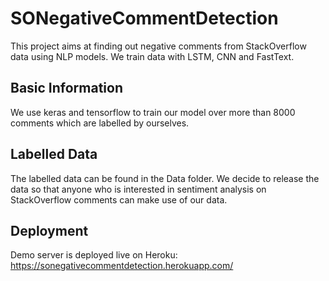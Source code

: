 # SONegativeCommentDetection

This project aims at finding out negative comments from StackOverflow data using NLP models. We train data with LSTM, CNN and FastText.

## Basic Information
We use keras and tensorflow to train our model over more than 8000 comments which are labelled by ourselves.

## Labelled Data
The labelled data can be found in the Data folder. We decide to release the data so that anyone who is interested in sentiment analysis on StackOverflow comments can make use of our data.

## Deployment

Demo server is deployed live on Heroku:
https://sonegativecommentdetection.herokuapp.com/
